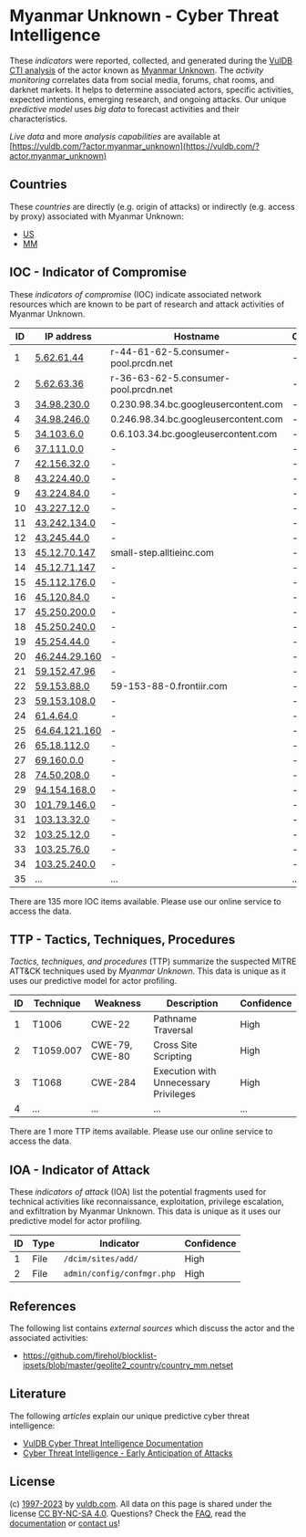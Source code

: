 # Myanmar Unknown - Cyber Threat Intelligence

These _indicators_ were reported, collected, and generated during the [VulDB CTI analysis](https://vuldb.com/?kb.cti) of the actor known as [Myanmar Unknown](https://vuldb.com/?actor.myanmar_unknown). The _activity monitoring_ correlates data from social media, forums, chat rooms, and darknet markets. It helps to determine associated actors, specific activities, expected intentions, emerging research, and ongoing attacks. Our unique _predictive model_ uses _big data_ to forecast activities and their characteristics.

_Live data_ and more _analysis capabilities_ are available at [https://vuldb.com/?actor.myanmar_unknown](https://vuldb.com/?actor.myanmar_unknown)

## Countries

These _countries_ are directly (e.g. origin of attacks) or indirectly (e.g. access by proxy) associated with Myanmar Unknown:

* [US](https://vuldb.com/?country.us)
* [MM](https://vuldb.com/?country.mm)

## IOC - Indicator of Compromise

These _indicators of compromise_ (IOC) indicate associated network resources which are known to be part of research and attack activities of Myanmar Unknown.

ID | IP address | Hostname | Campaign | Confidence
-- | ---------- | -------- | -------- | ----------
1 | [5.62.61.44](https://vuldb.com/?ip.5.62.61.44) | r-44-61-62-5.consumer-pool.prcdn.net | - | High
2 | [5.62.63.36](https://vuldb.com/?ip.5.62.63.36) | r-36-63-62-5.consumer-pool.prcdn.net | - | High
3 | [34.98.230.0](https://vuldb.com/?ip.34.98.230.0) | 0.230.98.34.bc.googleusercontent.com | - | Medium
4 | [34.98.246.0](https://vuldb.com/?ip.34.98.246.0) | 0.246.98.34.bc.googleusercontent.com | - | Medium
5 | [34.103.6.0](https://vuldb.com/?ip.34.103.6.0) | 0.6.103.34.bc.googleusercontent.com | - | Medium
6 | [37.111.0.0](https://vuldb.com/?ip.37.111.0.0) | - | - | High
7 | [42.156.32.0](https://vuldb.com/?ip.42.156.32.0) | - | - | High
8 | [43.224.40.0](https://vuldb.com/?ip.43.224.40.0) | - | - | High
9 | [43.224.84.0](https://vuldb.com/?ip.43.224.84.0) | - | - | High
10 | [43.227.12.0](https://vuldb.com/?ip.43.227.12.0) | - | - | High
11 | [43.242.134.0](https://vuldb.com/?ip.43.242.134.0) | - | - | High
12 | [43.245.44.0](https://vuldb.com/?ip.43.245.44.0) | - | - | High
13 | [45.12.70.147](https://vuldb.com/?ip.45.12.70.147) | small-step.alltieinc.com | - | High
14 | [45.12.71.147](https://vuldb.com/?ip.45.12.71.147) | - | - | High
15 | [45.112.176.0](https://vuldb.com/?ip.45.112.176.0) | - | - | High
16 | [45.120.84.0](https://vuldb.com/?ip.45.120.84.0) | - | - | High
17 | [45.250.200.0](https://vuldb.com/?ip.45.250.200.0) | - | - | High
18 | [45.250.240.0](https://vuldb.com/?ip.45.250.240.0) | - | - | High
19 | [45.254.44.0](https://vuldb.com/?ip.45.254.44.0) | - | - | High
20 | [46.244.29.160](https://vuldb.com/?ip.46.244.29.160) | - | - | High
21 | [59.152.47.96](https://vuldb.com/?ip.59.152.47.96) | - | - | High
22 | [59.153.88.0](https://vuldb.com/?ip.59.153.88.0) | 59-153-88-0.frontiir.com | - | High
23 | [59.153.108.0](https://vuldb.com/?ip.59.153.108.0) | - | - | High
24 | [61.4.64.0](https://vuldb.com/?ip.61.4.64.0) | - | - | High
25 | [64.64.121.160](https://vuldb.com/?ip.64.64.121.160) | - | - | High
26 | [65.18.112.0](https://vuldb.com/?ip.65.18.112.0) | - | - | High
27 | [69.160.0.0](https://vuldb.com/?ip.69.160.0.0) | - | - | High
28 | [74.50.208.0](https://vuldb.com/?ip.74.50.208.0) | - | - | High
29 | [94.154.168.0](https://vuldb.com/?ip.94.154.168.0) | - | - | High
30 | [101.79.146.0](https://vuldb.com/?ip.101.79.146.0) | - | - | High
31 | [103.13.32.0](https://vuldb.com/?ip.103.13.32.0) | - | - | High
32 | [103.25.12.0](https://vuldb.com/?ip.103.25.12.0) | - | - | High
33 | [103.25.76.0](https://vuldb.com/?ip.103.25.76.0) | - | - | High
34 | [103.25.240.0](https://vuldb.com/?ip.103.25.240.0) | - | - | High
35 | ... | ... | ... | ...

There are 135 more IOC items available. Please use our online service to access the data.

## TTP - Tactics, Techniques, Procedures

_Tactics, techniques, and procedures_ (TTP) summarize the suspected MITRE ATT&CK techniques used by _Myanmar Unknown_. This data is unique as it uses our predictive model for actor profiling.

ID | Technique | Weakness | Description | Confidence
-- | --------- | -------- | ----------- | ----------
1 | T1006 | CWE-22 | Pathname Traversal | High
2 | T1059.007 | CWE-79, CWE-80 | Cross Site Scripting | High
3 | T1068 | CWE-284 | Execution with Unnecessary Privileges | High
4 | ... | ... | ... | ...

There are 1 more TTP items available. Please use our online service to access the data.

## IOA - Indicator of Attack

These _indicators of attack_ (IOA) list the potential fragments used for technical activities like reconnaissance, exploitation, privilege escalation, and exfiltration by Myanmar Unknown. This data is unique as it uses our predictive model for actor profiling.

ID | Type | Indicator | Confidence
-- | ---- | --------- | ----------
1 | File | `/dcim/sites/add/` | High
2 | File | `admin/config/confmgr.php` | High

## References

The following list contains _external sources_ which discuss the actor and the associated activities:

* https://github.com/firehol/blocklist-ipsets/blob/master/geolite2_country/country_mm.netset

## Literature

The following _articles_ explain our unique predictive cyber threat intelligence:

* [VulDB Cyber Threat Intelligence Documentation](https://vuldb.com/?kb.cti)
* [Cyber Threat Intelligence - Early Anticipation of Attacks](https://www.scip.ch/en/?labs.20201022)

## License

(c) [1997-2023](https://vuldb.com/?kb.changelog) by [vuldb.com](https://vuldb.com/?kb.about). All data on this page is shared under the license [CC BY-NC-SA 4.0](https://creativecommons.org/licenses/by-nc-sa/4.0/). Questions? Check the [FAQ](https://vuldb.com/?kb.faq), read the [documentation](https://vuldb.com/?kb) or [contact us](https://vuldb.com/?contact)!
